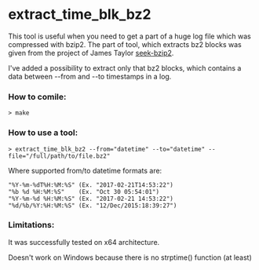 # extract_time_blk_bz2

This tool is useful when you need to get a part of a huge log file which was compressed with bzip2. The part of tool, which extracts bz2 blocks was given from the project of James Taylor [seek-bzip2](https://bitbucket.org/james_taylor/seek-bzip2). 

I've added a possibility to extract only that bz2 blocks, which contains a data between --from and --to timestamps in a log.


### How to comile:
`> make`


### How to use a tool:
`> extract_time_blk_bz2 --from="datetime" --to="datetime" --file="/full/path/to/file.bz2"`

Where supported from/to datetime formats are:

    "%Y-%m-%dT%H:%M:%S" (Ex. "2017-02-21T14:53:22")
    "%b %d %H:%M:%S"    (Ex. "Oct 30 05:54:01")
    "%Y-%m-%d %H:%M:%S" (Ex. "2017-02-21 14:53:22")
    "%d/%b/%Y:%H:%M:%S" (Ex. "12/Dec/2015:18:39:27") 

### Limitations:
It was successfully tested on x64 architecture.

Doesn't work on Windows because there is no strptime() function (at least)
